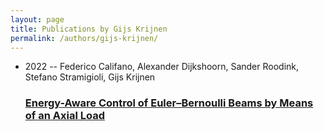 ```yaml
---
layout: page
title: Publications by Gijs Krijnen
permalink: /authors/gijs-krijnen/
---
```


<ul class="post-list">
<li><span class='post-meta'>2022 -- Federico Califano, Alexander Dijkshoorn, Sander Roodink, Stefano Stramigioli, Gijs Krijnen</span><h3><a class='post-link' href='../../energy-aware-control-of-euler-bernoulli-beams-by-means-of-an-axial-load'>Energy-Aware Control of Euler–Bernoulli Beams by Means of an Axial Load</a></h3></li>

</ul>
